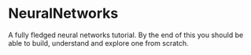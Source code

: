 # NeuralNetworks
A fully fledged neural networks tutorial. By the end of this you should be able to build, understand and explore one from scratch. 
